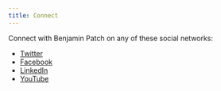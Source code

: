 ```yaml
---
title: Connect
---
```


Connect with Benjamin Patch on any of these social networks:
- <a href="https://twitter.com/BenjaminPatch" target="_blank">Twitter</a>
- <a href="https://www.facebook.com/benjamin.r.patch" target="_blank">Facebook</a>
- <a href="https://www.linkedin.com/in/benjaminpatch" target="_blank">LinkedIn</a>
- <a href="https://www.youtube.com/thepostworkshop/" target="_blank">YouTube</a>
